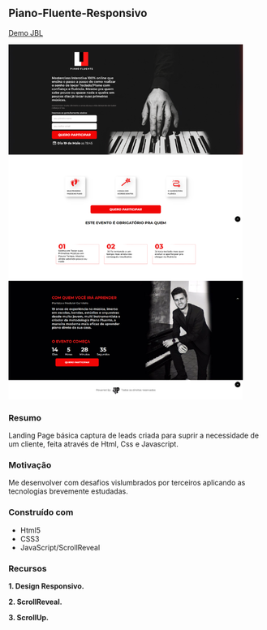 ## Piano-Fluente-Responsivo

[Demo JBL](https://jblresponsivo.netlify.app/)

<a href=""></a>
<div align="left">
  <img height="700em" src="./pianofluente.png"/>
</div>

### Resumo

Landing Page básica captura de leads criada para suprir a necessidade de um cliente, feita através de Html, Css e Javascript.

### Motivação

Me desenvolver com desafios vislumbrados por terceiros aplicando as tecnologias brevemente estudadas.

### Construído com

- Html5
- CSS3
- JavaScript/ScrollReveal

### Recursos

**1. Design Responsivo.**

**2. ScrollReveal.**

**3. ScrollUp.**
